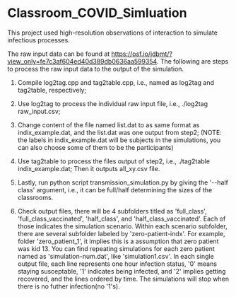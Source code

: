 # Classroom_COVID_Simluation

This project used high-resolution observations of interaction to simulate infectious processes. 

The raw input data can be found at https://osf.io/jdbmt/?view_only=fe7c3af604ed40d389db0636aa599354. The following are steps to process the raw input data to the
output of the simulation.

1. Compile log2tag.cpp and tag2table.cpp, i.e., named as log2tag and tag2table, respectively;

2. Use log2tag to process the individual raw input file, i.e., ./log2tag raw_input.csv; 

3. Change content of the file named list.dat to as same format as indix_example.dat, and the list.dat was one output from step2; 
(NOTE: the labels in indix_example.dat will be subjects in the simulations, you can also choose some of them to be the participants)

4. Use tag2table to process the files output of step2, i.e., ./tag2table indix_example.dat; Then it outputs all_xy.csv file.

5. Lastly, run python script transmission_simulation.py by giving the '--half class' argument, i.e., it can be full/half determining the sizes of the classrooms.

6. Check output files, there will be 4 subfolders titled as 'full_class', 'full_class_vaccinated', 'half_class', and 'half_class_vaccinated'. Each of those
indicates the simulation scenario. Within each scenario subfolder, there are several subfolder labeled by 'zero-patient-indx'. For example, folder 'zero_patient_1',
it implies this is a assumption that zero patient was kid 13. You can find repeating simulations for each zero patient named as 'simulation-num.dat', like 'simulation1.csv'.
In each single output file, each line represents one hour infection status, '0' means staying susceptable, '1' indicates being infected, and '2' implies getting 
recovered, and the lines ordered by time. The simulations will stop when there is no futher infection(no '1's).
